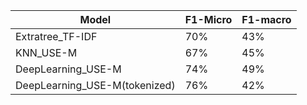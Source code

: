 | Model  | F1-Micro | F1-macro
| ------------- | ------------- | ------------- |
| Extratree_TF-IDF  | 70%  | 43% |
| KNN_USE-M  | 67%  | 45% |
| DeepLearning_USE-M | 74% | 49% |
| DeepLearning_USE-M(tokenized) | 76% | 42% |
